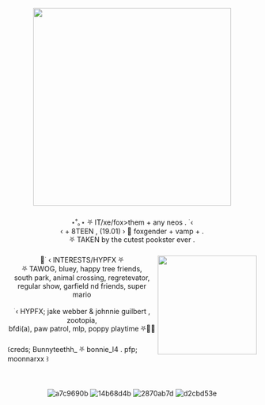 <div align="center">
  <img height="15" src="https://gifcity.carrd.co/assets/images/gallery45/8805551b.gif?v=26dffab5"  />
</div>

###

<div align="center">
    <img height="400" src="https://cdn.discordapp.com/attachments/1149675345436479512/1215571562174877707/111111111.jpeg?ex=65fd3c3c&is=65eac73c&hm=c14d336086e812e9c92f5c0c4fff39a61938884d649a155ab662a367a87d51d1&"  />
</div>

###

<p align="center">⋆˚｡⋆ ⛧ IT/xe/fox>them + any neos  . ࣪ ‹<br> ‹ + 8TEEN , (19.01) › 🌙 foxgender + vamp + .<br>⛧ TAKEN by the cutest pookster ever .</p>

###

<img align="right" height="200" src="https://media.discordapp.net/attachments/1149675345436479512/1215572590232604693/412412121.jpg?ex=65fd3d31&is=65eac831&hm=c536ac01758f5c58189628703383c56f4de5fbebdca8e46d6b554a60ad45af12&=&format=webp&width=473&height=521"  />
</div>


###
<p align="center">🐾 ࣪ ‹ INTERESTS/HYPFX ⛧<br>⛧ TAWOG, bluey, happy tree friends, <br> south park, animal crossing, regretevator, <br>regular show, garfield nd friends, super mario<br><br> ࣪ ‹ HYPFX; jake webber & johnnie guilbert , zootopia, <br>bfdi(a), paw patrol, mlp, poppy playtime ⛧🌙💤 </p>

###

<p align="left">꒰creds; Bunnyteethh_ ⛧ bonnie_l4 . pfp; moonnarxx ꒱ </p>

###

<div align="center">
  <img height="15" src="https://gifcity.carrd.co/assets/images/gallery45/8805551b.gif?v=26dffab5"  />
</div>


<div align="center"> 

![a7c9690b](https://github.com/slutcorpses/slutcorpses/assets/113836721/6bfdf38f-c112-4a7e-bb5f-804cdb707cb1)
![14b68d4b](https://github.com/slutcorpses/slutcorpses/assets/113836721/0eac292f-06f0-40ec-8c23-22d00b262d0a)
![2870ab7d](https://github.com/slutcorpses/slutcorpses/assets/113836721/36f40845-e65c-401f-b8b0-02b2ff9446e2)
![d2cbd53e](https://github.com/slutcorpses/slutcorpses/assets/113836721/e6ba87a9-1d8d-4d8f-8c91-f19fb8d89a0d)



###
